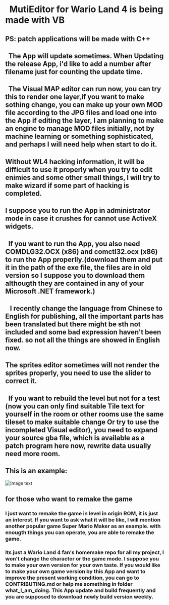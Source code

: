#   MutiEditor for Wario Land 4 is being made with VB
## PS: patch applications will be made with C++
## 
##     The App will update sometimes. When Updating the release App, i'd like to add a number after filename just for counting the update time. 
##     The Visual MAP editor can run now, you can try this to render one layer,if you want to make sothing change, you can make up your own MOD file according to the JPG files and load one into the App if editing the layer, I am planning to make an engine to manage MOD files initially, not by machine learning or something sophisticated, and perhaps I will need help when start to do it.
##      Without WL4 hacking information, it will be difficult to use it properly when you try to edit enimies and some other small things, I will try to make wizard if some part of hacking is completed.
##      I suppose you to run the App in administrator mode in case it crushes for cannot use ActiveX widgets.
##      If you want to run the App, you also need COMDLG32.OCX (x86) and comctl32.ocx (x86) to run the App properlly.(download them and put it in the path of the exe file, the files are in old version so I suppose you to download them althougth they are contained in any of your Microsoft .NET framework.)
##    I recently change the language from Chinese to English for publishing, all the important parts has been translated but there might be sth not included and some bad expression haven't been fixed. so not all the things are showed in English now.
##      The sprites editor sometimes will not render the sprites properly, you need to use the slider to correct it.
##     If you want to rebuild the level but not for a test (now you can only find suitable Tile text for yourself in the room or other rooms use the same tileset to make suitable change Or try to use the incompleted Visual editor), you need to expand your source gba file, which is available as a patch program here now, rewrite data usually need more room.
##      This is an example:
![Image text](https://github.com/shinespeciall/WarioLand4MultiEditor/blob/master/screenshot.png)
## 
## for those who want to remake the game
### I just want to remake the game in level in origin ROM, it is just an interest. If you want to ask what it will be like, I will mention another popular game Super Mario Maker as an example. with enougth things you can operate, you are able to remake the game.
### Its just a Wario Land 4 fan's homemake repo for all my project, I won't change the charactor or the game mode. I suppose you to make your own version for your own taste. If you would like to make your own game version by this App and want to improve the present working condition, you can go to CONTRIBUTING.md or help me something in folder what_I_am_doing. This App update and build frequently and you are supposed to download newly build version weekly.
